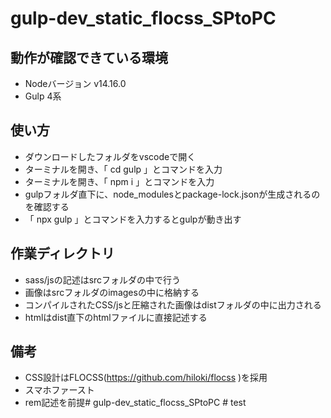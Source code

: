 # gulp-dev_static_flocss_SPtoPC

## 動作が確認できている環境
- Nodeバージョン v14.16.0
- Gulp 4系

## 使い方
- ダウンロードしたフォルダをvscodeで開く
- ターミナルを開き、「 cd gulp 」とコマンドを入力
- ターミナルを開き、「 npm i 」とコマンドを入力
- gulpフォルダ直下に、node_modulesとpackage-lock.jsonが生成されるのを確認する
- 「 npx gulp 」とコマンドを入力するとgulpが動き出す

## 作業ディレクトリ
- sass/jsの記述はsrcフォルダの中で行う
- 画像はsrcフォルダのimagesの中に格納する
- コンパイルされたCSS/jsと圧縮された画像はdistフォルダの中に出力される
- htmlはdist直下のhtmlファイルに直接記述する

## 備考
- CSS設計はFLOCSS(https://github.com/hiloki/flocss )を採用
- スマホファースト
- rem記述を前提# gulp-dev_static_flocss_SPtoPC
#   t e s t  
 